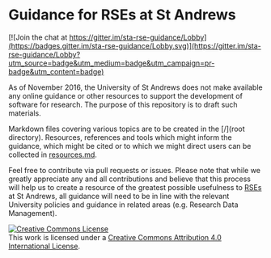# Guidance for RSEs at St Andrews

[![Join the chat at https://gitter.im/sta-rse-guidance/Lobby](https://badges.gitter.im/sta-rse-guidance/Lobby.svg)](https://gitter.im/sta-rse-guidance/Lobby?utm_source=badge&utm_medium=badge&utm_campaign=pr-badge&utm_content=badge)

As of November 2016, the University of St Andrews does not make available any online guidance or other resources to support the development of software for research. The purpose of this repository is to draft such materials.

Markdown files covering various topics are to be created in the [/](root directory). Resources, references and tools which might inform the guidance, which might be cited or to which we might direct users can be collected in [resources.md](resources.md).

Feel free to contribute via pull requests or issues. Please note that while we greatly appreciate any and all contributions and believe that this process will help us to create a resource of the greatest possible usefulness to [RSEs](http://www.rse.ac.uk/) at St Andrews, all guidance will need to be in line with the relevant University policies and guidance in related areas (e.g. Research Data Management).

<a rel="license" href="http://creativecommons.org/licenses/by/4.0/"><img alt="Creative Commons License" style="border-width:0" src="https://i.creativecommons.org/l/by/4.0/88x31.png" /></a><br />This work is licensed under a <a rel="license" href="http://creativecommons.org/licenses/by/4.0/">Creative Commons Attribution 4.0 International License</a>.
